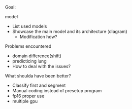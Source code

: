 Goal:

model
  - List used models
  - Showcase the main model and its architecture (diagram)
    - Modification how?

Problems encountered
  - domain difference(shift)
  - predicticing lung
  - How to deal with the issues?

What shoulda have been better?
  - Classify first and segment
  - Manual coding instead of presetup program
  - fp16 proper use
  - multiple gpu
